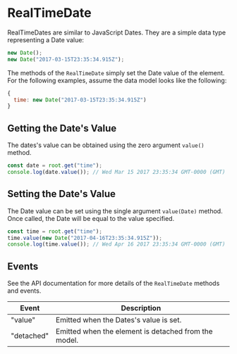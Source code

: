 # RealTimeDate

RealTimeDates are similar to JavaScript Dates.  They are a simple data type representing a Date value:

```js
new Date();
new Date("2017-03-15T23:35:34.915Z");
```

The methods of the `RealTimeDate` simply set the Date value of the element. For the following examples, assume the data model looks like the following:

```js
{
  time: new Date("2017-03-15T23:35:34.915Z")
}
```

## Getting the Date's Value

The dates's value can be obtained using the zero argument `value()` method.

```js
const date = root.get("time");
console.log(date.value()); // Wed Mar 15 2017 23:35:34 GMT-0000 (GMT)
```

## Setting the Date's Value

The Date value can be set using the single argument `value(Date)` method. Once called, the Date will be equal to the value specified.

```js
const time = root.get("time");
time.value(new Date("2017-04-16T23:35:34.915Z"));
console.log(time.value()); // Wed Apr 16 2017 23:35:34 GMT-0000 (GMT)
```

## Events

See the API documentation for more details of the `RealTimeDate` methods and events.

| Event | Description |
| --- | --- |
| "value" | Emitted when the Dates's value is set. |
| "detached" | Emitted when the element is detached from the model. |
